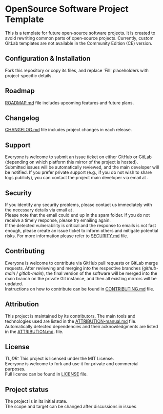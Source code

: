 # OpenSource Software Project Template
<!-- Fill: What & Why -->
This is a template for future open-source software projects.
It is created to avoid rewriting common parts of open-source projects.
Currently, custom GitLab templates are not available in the Community Edition (CE) version.

## Configuration & Installation
<!-- Fill: How to start running this project? -->
Fork this repository or copy its files, and replace 'Fill' placeholders with project-specific details.

<!-- ## Usage Examples -->
<!-- Fill: What can be done with this project? -->

<!-- ## Badges -->  
<!-- Fill: After adding integration with tools on e.g., code coverage --> 

<!-- ## Description -->  
<!-- Fill: For a longer description of the current project, its purpose, and target audience. --> 

<!-- ## Gallery -->  
<!-- Fill: If the project has visual graphics to show -->

## Roadmap
[ROADMAP.md](./ROADMAP.md) file includes upcoming features and future plans.

## Changelog
[CHANGELOG.md](./CHANGELOG.md) file includes project changes in each release.

## Support
Everyone is welcome to submit an issue ticket on either GitHub or GitLab (depending on which platform this mirror of the project is hosted). Submitted issues will be automatically reviewed, and the main developer will be notified.
If you prefer private support (e.g., if you do not wish to share logs publicly), you can contact the project main developer via email at <!-- Fill: [support@company.example](mailto:support@company.example)-->.

## Security
If you identify any security problems, please contact us immediately with the necessary details via email at <!-- Fill: [security@company.example](mailto:security@company.example)-->.  
Please note that the email could end up in the spam folder. If you do not receive a timely response, please try emailing again.  
If the detected vulnerability is critical and the response to emails is not fast enough, please create an issue ticket to inform others and mitigate potential risks.
For more information please refer to [SECURITY.md](./SECURITY.md) file.

## Contributing
Everyone is welcome to contribute via GitHub pull requests or GitLab merge requests.
After reviewing and merging into the respective branches (*github-main* / *gitlab-main*), the final version of the software will be merged into the main branch on the private Git instance, and then all existing mirrors will be updated.  
Instructions on how to contribute can be found in [CONTRIBUTING.md](./CONTRIBUTING.md) file.

## Attribution
This project is maintained by its contributors.
The main tools and technologies used are listed in the [ATTRIBUTION-manual.md](./ATTRIBUTION-manual.md) file.
Automatically detected dependencies and their acknowledgments are listed in the [ATTRIBUTION.md](./ATTRIBUTION.md). file.

## License
*TL;DR:* This project is licensed under the MIT License.  
Everyone is welcome to fork and use it for private and commercial purposes.  
Full license can be found in [LICENSE](./LICENSE) file.  

## Project status
The project is in its initial state.  
The scope and target can be changed after discussions in issues.

